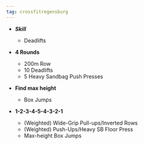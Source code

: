 ```yaml
---
tag: crossfitregensburg
---
```


- **_Skill_**

  - Deadlifts

- **4 Rounds**

  - 200m Row
  - 10 Deadlifts
  - 5 Heavy Sandbag Push Presses

- **Find max height**

  - Box Jumps

- **1-2-3-4-5-4-3-2-1**

  - (Weighted) Wide-Grip Pull-ups/Inverted Rows
  - (Weighted) Push-Ups/Heavy SB Floor Press
  - Max-height Box Jumps
